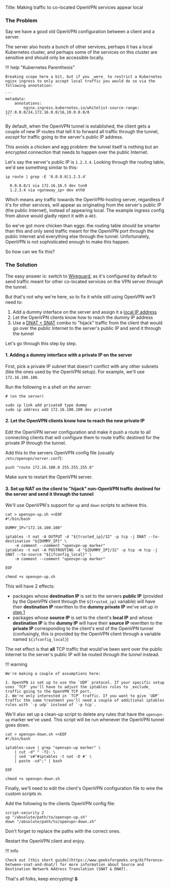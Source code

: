 Title: Making traffic to co-located OpenVPN services appear local

### The Problem

Say we have a good old OpenVPN configuration between a client and a server.

The server also hosts a bunch of other services, perhaps it has a local Kubernetes cluster, and perhaps some of the services on this cluster are sensitive and should only be accessible locally.

!!! help "Kubernetes Parenthesis"

    Breaking scope here a bit, but if you _were_ to restrict a Kubernetes nginx ingress to only accept local traffic you would do so via the following annotation:

    ```
    metadata:
        annotations:
            nginx.ingress.kubernetes.io/whitelist-source-range: 127.0.0.0/24,172.16.0.0/16,10.0.0.0/8
    ```

By default, when the OpenVPN tunnel is established, the client gets a couple of new IP routes that tell it to forward all traffic through the tunnel, _except_ for traffic going to the server's public IP address. 

This avoids a chicken and egg problem: the tunnel itself is nothing but an encrypted connection that needs to happen over the public Internet.

Let's say the server's public IP is `1.2.3.4`. Looking through the routing table, we'd see something similar to this:

```
ip route | grep -E '0.0.0.0|1.2.3.4'

  0.0.0.0/1 via 172.16.16.5 dev tun0
  1.2.3.4 via <gateway_ip> dev eth0 
```

Which means any traffic towards the OpenVPN-hosting server, regardless if it's for other services, will appear as originating from the server's public IP (the public Internet), instead of appearing local. The example ingress config from above would gladly reject it with a `403`.

So we've got more chicken than eggs: the routing table should be smarter than this and only send traffic meant for the OpenVPN port through the public Internet and everything else through the tunnel. Unfortunately, OpenVPN is not sophisticated enough to make this happen.

So how can we fix this?

### The Solution

The easy answer is: switch to [Wireguard](https://www.wireguard.com/quickstart/), as it's configured by default to send traffic meant for other co-located services on the VPN server _through_ the tunnel.

But that's not why we're here, so to fix it while still using OpenVPN we'll need to:

1. Add a dummy interface on the server and assign it a [local IP address](https://www.rfc-editor.org/rfc/rfc1918)
1. Let the OpenVPN clients know how to reach the dummy IP address
1. Use a [DNAT + SNAT](https://en.wikipedia.org/wiki/Network_address_translation) combo to "hijack" traffic from the client that would go over the public Internet to the server's public IP and send it through the tunnel

Let's go through this step by step.

#### 1. Adding a dummy interface with a private IP on the server

First, pick a private IP subnet that doesn't conflict with any other subnets (like the ones used by the OpenVPN setup). For example, we'll use `172.16.100.100`.

Run the following in a shell _on the server_:

```shell
# (on the server)

sudo ip link add private0 type dummy
sudo ip address add 172.16.100.100 dev private0
```

#### 2. Let the OpenVPN clients know how to reach the new private IP

Edit the OpenVPN server configuration and make it push a route to all connecting clients that will configure them to route traffic destined for the private IP through the tunnel.

Add this to the servers OpenVPN config file (usually `/etc/openvpn/server.conf`):

```
push "route 172.16.100.0 255.255.255.0"
```

Make sure to restart the OpenVPN server.

#### 3. Set up NAT on the client to "hijack" non-OpenVPN traffic destined for the server and send it through the tunnel

We'll use OpenVPN's support for `up` and `down` scripts to achieve this.

```shell
cat > openvpn-up.sh <<EOF
#!/bin/bash

DUMMY_IP="172.16.100.100"

iptables -t nat -A OUTPUT -d "${trusted_ip}/32" -p tcp -j DNAT --to-destination "${DUMMY_IP}" \
    -m comment --comment "openvpn-up marker"
iptables -t nat -A POSTROUTING -d "${DUMMY_IP}/32" -p tcp -m tcp -j SNAT --to-source "${ifconfig_local}" \
    -m comment --comment "openvpn-up marker"

EOF

chmod +x openvpn-up.sh
```

This will have 2 effects:

- packages whose __destination IP__ is set to the servers __public IP__ (provided by the OpenVPN client through the `${trusted_ip}` variable) will have their __destination IP__ rewritten to the __dummy private IP__ we've set up in [step 1](#1-adding-a-dummy-interface-with-a-private-ip-on-the-server)
- packages whose __source IP__ is set to the client's __local IP__ and whose __destination IP__ is the __dummy IP__ will have their __source IP__ rewritten to the __private IP__ corresponding to the client's end of the OpenVPN tunnel (confusingly, this is provided by the OpenVPN client through a variable named `${ifconfig_local}`)

The net effect is that __all__ TCP traffic that would've been sent over the public Internet to the server's public IP will be routed _through the tunnel_ instead.

!!! warning

    We're making a couple of assumptions here:

    1. OpenVPN is set up to use the `UDP` protocol. If your specific setup uses `TCP` you'll have to adjust the iptables rules to _exclude_ traffic going to the OpenVPN TCP port.
    2. We're only interested in `TCP` traffic. If you want to give `UDP` traffic the same treatment you'll need a couple of additional iptables rules with `-p udp` instead of `-p tcp`.


We'll also set up a clean-up script to delete any rules that have the `openvpn-up` marker we've used. This script will be run whenever the OpenVPN tunnel goes down.

```shell
cat > openvpn-down.sh <<EOF
#!/bin/bash

iptables-save | grep "openvpn-up marker" \
    | cut -d" " -f2- \
    | sed 's#^#iptables -t nat -D #' \
    | paste -sd";" | bash

EOF

chmod +x openvpn-down.sh
```

Finally, we'll need to edit the client's OpenVPN configuration file to wire the custom scripts in.

Add the following to the clients OpenVPN config file:

```
script-security 2
up "/absolute/path/to/openvpn-up.sh"
down "/absolute/path/to/openvpn-down.sh"
```

Don't forget to replace the paths with the correct ones.

Restart the OpenVPN client and enjoy. 

!!! info
 
    Check out [this short guide](https://www.geeksforgeeks.org/difference-between-snat-and-dnat/) for more information about Source and Destination Network Address Translation (SNAT & DNAT).

That's all folks, keep encrypting! 🔒
